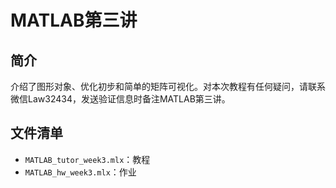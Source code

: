 # MATLAB第三讲

## 简介

介绍了图形对象、优化初步和简单的矩阵可视化。对本次教程有任何疑问，请联系微信Law32434，发送验证信息时备注MATLAB第三讲。

## 文件清单
- <code>MATLAB_tutor_week3.mlx</code>：教程
- <code>MATLAB_hw_week3.mlx</code>：作业
